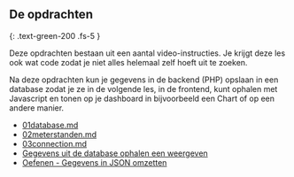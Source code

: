## De opdrachten
{: .text-green-200 .fs-5 }

Deze opdrachten bestaan uit een aantal video-instructies. Je krijgt deze les ook wat code zodat je niet alles helemaal zelf hoeft uit te zoeken. 

Na deze opdrachten kun je gegevens in de backend (PHP) opslaan in een database zodat je ze in de volgende les, in de frontend, kunt ophalen met Javascript en tonen op je dashboard in bijvoorbeeld een Chart of op een andere manier.

- [01database.md](01database.md)
- [02meterstanden.md](02meterstanden.md)
- [03connection.md](03connection.md)
- [Gegevens uit de database ophalen een weergeven](read_data)
- [Oefenen - Gegevens in JSON omzetten](json_oefenen)

